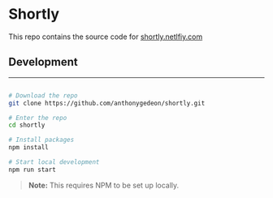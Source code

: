 # Shortly

This repo contains the source code for <a href="#">shortly.netlfiy.com</a>

## Development
---
```sh

# Download the repo
git clone https://github.com/anthonygedeon/shortly.git

# Enter the repo
cd shortly

# Install packages
npm install

# Start local development
npm run start

```

> **Note:** This requires NPM to be set up locally.
